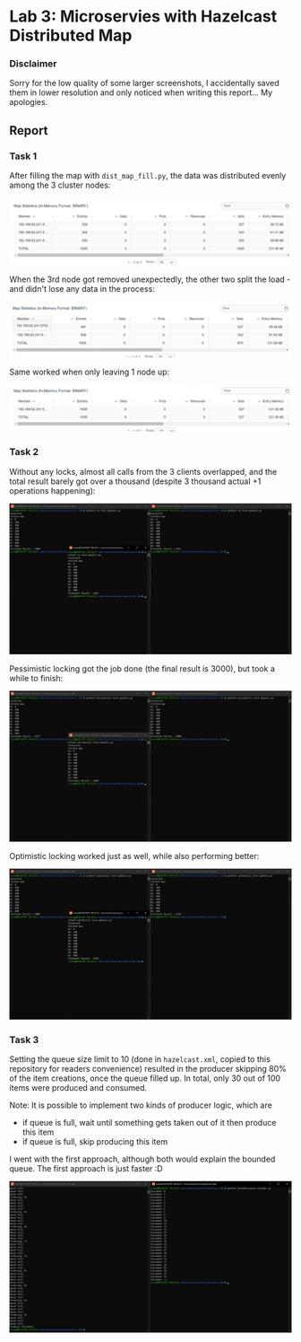# Lab 3: Microservies with Hazelcast Distributed Map

### Disclaimer

Sorry for the low quality of some larger screenshots, I accidentally saved them in lower resolution and only noticed when writing this report... My apologies.

## Report

### Task 1

After filling the map with `dist_map_fill.py`, the data was distributed evenly among the 3 cluster nodes:

![3 nodes](screenshots/cluster-3-nodes.jpg)

When the 3rd node got removed unexpectedly, the other two split the load - and didn't lose any data in the process:

![2 nodes](screenshots/cluster-2-nodes.jpg)

Same worked when only leaving 1 node up:

![1 node](screenshots/cluster-1-node.jpg)

### Task 2

Without any locks, almost all calls from the 3 clients overlapped, and the total result barely got over a thousand (despite 3 thousand actual +1 operations happening):

![no lock](screenshots/no-lock-results.jpg)

Pessimistic locking got the job done (the final result is 3000), but took a while to finish:

![pessimistic lock](screenshots/pessimistic-lock-results.jpg)

Optimistic locking worked just as well, while also performing better:

![optimistic lock](screenshots/optimistic-lock-results.jpg)

### Task 3

Setting the queue size limit to 10 (done in `hazelcast.xml`, copied to this repository for readers convenience) resulted in the producer skipping 80% of the item creations, once the queue filled up. In total, only 30 out of 100 items were produced and consumed.

Note: It is possible to implement two kinds of producer logic, which are
- if queue is full, wait until something gets taken out of it then produce this item
- if queue is full, skip producing this item

I went with the first approach, although both would explain the bounded queue. The first approach is just faster :D

![bounded queue](screenshots/bounded-queue-results.jpg)
